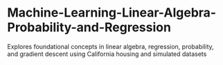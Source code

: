 # Machine-Learning-Linear-Algebra-Probability-and-Regression
Explores foundational concepts in linear algebra, regression, probability, and gradient descent using California housing and simulated datasets
